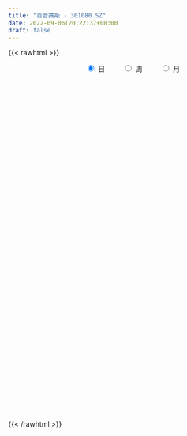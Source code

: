 ```yaml
---
title: "百普赛斯 - 301080.SZ"
date: 2022-09-06T20:22:37+08:00
draft: false
---
```

{{< rawhtml >}}
    <div style="text-align: center">
        <label style="padding: 1rem;"><input style="margin-right: .5rem" type="radio" name="period" value="D" checked onclick="period_change(this)">日</label>
        <label style="padding: 1rem;"><input style="margin-right: .5rem" type="radio" name="period" value="W" onclick="period_change(this)">周</label>
        <label style="padding: 1rem;"><input style="margin-right: .5rem" type="radio" name="period" value="M" onclick="period_change(this)">月</label>
    </div>
    <div id="chart" style="height: 700px;"></div> 
    <script type="text/javascript">
        const D_v = [88306.29,68652.35,47473.42,32586.16,19454.23,29028.68,27318.87,24124.6,27206.03,22764.17,20528.34,16751.2,13755.52,12086.84,7255.8,7504.35,9906.59,9223.85,6955.61,12762.59,15968.54,24531.07,12214.65,6229.14,8692.32,10048.24,5266.0,12125.89,13144.21,10146.11,10264.22,9606.73,7959.43,5483.72,7324.26,7919.61,15643.57,7290.72,4544.72,4430.42,3792.0,4126.74,11642.04,10644.0,7640.98,4185.0,3998.99,6535.0,4193.0,3744.78,5866.63,4474.76,3061.12,4680.0,3655.29,6419.25,6554.53,3690.71,6066.21,6036.74,5519.51,5249.09,4950.0,21360.72,25129.81,21813.68,13040.4,8659.65,8744.78,5876.34,6641.0,6575.66,5273.72,5276.0,2629.46,5224.85,2961.35,4817.0,4556.22,4011.04,4810.9,4309.04,8628.2,4551.07,3532.0,2895.6,4775.4,4953.92,7230.38,6946.6,4465.16,4986.21,2693.0,4248.0,2300.0,5625.55,4227.0,5193.0,11807.33,19485.4,12267.98,16088.99,10445.78,5131.8,13284.56,5193.16,4098.61,8388.89,5262.92,3547.99,2586.94,3023.0,3158.0,2340.3,1769.77,4146.0,6772.0,6083.0,3365.0,2776.72,6153.0,7273.87,2715.0,4073.42,3979.45,3192.01,4243.3,5687.0,7062.0,6555.0,2591.75,3530.31,3127.0,2769.08,2603.39,6576.2,4809.92,2380.92,2983.79,4141.05,2849.0,1471.0,2500.37,4922.99,10158.63,7977.71,3357.79,3000.96,3685.0,5998.42,6269.09,3717.0,2810.0,6755.69,2296.76,2876.0,2357.0,2112.1,4665.0,4165.0,3742.3,4841.1,2837.71,4699.97,3884.0,2371.66,2382.0,1853.79,1791.0,2340.47,2282.62,1299.84,2429.92,5322.73,2756.39,5637.0,5516.12,6669.98,6088.5,3365.68,2664.29,2642.43,3667.74,5251.19,4646.64,3007.02,3088.97,2602.54,1765.94,2722.27,2034.85,3500.15,2347.9,5376.86,4451.8,8929.67,4318.12,2974.43,2599.82,1932.57,1584.22,1963.0,1916.07,1312.28,1177.82,1928.61,1739.29,1287.39,1477.4,1201.6,1622.08,935.0,2092.9,1382.0,9327.84,10689.98,6300.0,3198.46,3147.48,7007.57]
const D_histogram = [0.0,1.4314301994,2.0110062224,1.9355368817,1.5964613483,2.2314042147,3.1627800608,3.0037277471,1.5902634254,-0.028429127,-1.86059041,-2.2686687325,-1.8086506804,-1.4486560165,-1.146502157,-1.0118907656,-0.5888197729,-0.6241770941,-0.6972561038,0.0468149924,1.1873666105,2.4762762676,3.3688719929,3.5125106698,3.2267034469,3.1203360879,2.7017911236,2.8985302656,3.3370006867,4.0591275895,4.8060008995,4.6975834401,3.8617153973,2.845503968,2.0336296956,1.6513216836,0.3783754589,0.0681047424,-0.0636499935,-0.7452716158,-1.5560575112,-2.1279739867,-3.6825659188,-4.2838987517,-4.6006485506,-4.9691220456,-5.3610713333,-4.6245418472,-4.2298561756,-4.3157516167,-4.6591706116,-4.2904327286,-3.7848228164,-2.8194622422,-1.9489903267,-1.6865326444,-2.1667163483,-2.5557671512,-2.6113125788,-2.4923558169,-2.64620942,-2.3258020728,-2.453535593,-1.9372744283,0.2886660663,-0.3231905484,-0.5257897554,-1.2724542419,-1.9868730633,-2.2836370382,-2.7969154491,-2.4866249734,-2.0753398815,-1.4140050979,-0.85904759,-0.3583321924,0.2558995532,0.8574447256,0.7525698609,0.3516586241,0.5620734216,0.6251447335,1.2541983964,1.538460524,1.9762174399,1.9779320544,2.3118426778,2.3563906014,2.9164126326,3.0762032341,3.0871732538,2.6864620345,2.2608563541,2.1929078761,1.9003340711,0.7951264164,-0.1563938513,-0.2076625146,0.7150084984,1.6129204667,1.7202372601,0.8266145741,0.0391761623,-0.4477891264,0.0044549288,-0.2189557138,-0.1841957385,0.3632517267,0.0327379757,-0.2596453052,-0.4381816572,-0.521601375,-0.7734146444,-1.074329012,-1.1995338469,-1.6456518066,-2.5886922606,-3.7623311493,-4.1048328164,-4.0930892251,-3.2481594623,-3.0449140938,-2.7893677288,-2.3734234711,-1.8420692397,-1.6506838637,-1.7922503167,-1.9069984774,-1.5223250164,-0.6543335351,-0.0398737118,0.7179618194,1.4719686112,1.6037827463,1.6975376485,2.2755770191,2.6781354696,2.750131566,2.6687129862,2.4523083743,2.4046646487,2.2632554183,1.9179114713,2.1272865036,2.4687750564,1.7342253332,1.1517665326,0.6510622384,0.0827741853,-0.2021581589,0.0958346755,0.4012913371,0.7123679598,1.3747114977,1.7937041268,1.8732961076,1.7157619573,1.7368667528,2.1271645582,2.3036368675,2.2045889229,2.4652570899,2.7463954695,3.1489167101,2.9840382505,2.6300161984,2.395283042,2.0711322809,1.6725758079,1.0179114199,0.2857762465,-0.2140424215,-0.635372404,-0.4128041517,-0.5453225116,-0.2687139735,-0.5913154309,-0.1480401926,0.1531240508,0.0867887496,-0.4701755012,-0.4951798839,-0.3406760171,-0.7255411403,-1.2268940886,-1.386084393,-1.3576001937,-1.5347161037,-1.6945366244,-1.8727579643,-2.0074200482,-1.565162603,-1.5735351024,-1.5591090426,-2.0923823254,-2.4135522495,-2.6649583351,-2.286683842,-2.0037973156,-1.7781969057,-1.7041276514,-1.3485097545,-1.3642304904,-1.3694493837,-1.2976825434,-1.0508316645,-0.9600574304,-0.9071380733,-0.7656947238,-0.8207719541,-1.0612750788,-1.2115201387,-0.8318777356,-0.5050691678,0.3514696961,1.4260460935,2.0154692568,2.1376802459,2.0406504808,1.5264807196]
const D_fast = [0.0,1.7892877493,2.8716153278,3.2800302075,3.3400700112,4.5328639313,6.2549347926,6.8468144156,5.8309159503,4.2051161162,1.9078072306,0.9325617251,0.940417107,0.9382477669,0.9537760871,0.8354147871,1.1112808365,0.9198792418,0.6724862062,1.4282610505,2.8656543212,4.7736330452,6.5084467687,7.5302131131,8.051081752,8.7247984149,8.9817012315,9.90307294,11.1757935327,12.9127023329,14.8610758678,15.9270542683,16.0566150749,15.7517796375,15.448312789,15.4788351979,14.3004828379,14.007238307,13.8595710728,12.9916315465,11.7918312733,10.6879213011,8.2126878893,6.5403803685,5.073468432,3.4627144256,1.7304973046,1.3108913288,0.6481129566,-0.5167203887,-2.0249320365,-2.7288023357,-3.1693981275,-2.908903114,-2.5256787801,-2.684854259,-3.70671705,-4.7347096406,-5.4430832129,-5.9472154053,-6.7626213634,-7.0236645344,-7.7647819528,-7.7328393952,-5.434732384,-6.1273866358,-6.4614332817,-7.5262113287,-8.7373484159,-9.6050216504,-10.8175289236,-11.1288946912,-11.2364445696,-10.9286110605,-10.5884154501,-10.1772831006,-9.4990764667,-8.6831701128,-8.5999025124,-8.9128990931,-8.5619659402,-8.342608445,-7.400005183,-6.7311279243,-5.7993166485,-5.3031190204,-4.3912477275,-3.7576021536,-2.4684769643,-1.5396355543,-0.756872221,-0.4859679318,-0.3463595236,0.1339189674,0.3164286801,-0.5899973704,-1.5806161009,-1.6838003929,-0.5823772553,0.7187648297,1.2561409381,0.5691718956,-0.2084724756,-0.8073850458,-0.3540272585,-0.6321768296,-0.6434657889,-0.0052053919,-0.3275346491,-0.6848292563,-0.9729110225,-1.1867310842,-1.6318980147,-2.2013946353,-2.6264829319,-3.4840138432,-5.0742273623,-7.1884490384,-8.5571589096,-9.5686876245,-9.5357977274,-10.0937808823,-10.5355764494,-10.7129880596,-10.6421511381,-10.863436728,-11.4530657602,-12.0445635403,-12.0404713333,-11.3360632358,-10.7315718404,-9.7942458544,-8.6722469098,-8.1394870881,-7.6213477738,-6.4744141484,-5.4023218304,-4.6427928426,-4.0570331758,-3.6603606941,-3.1068382575,-2.6824336334,-2.5482997126,-1.8071030543,-0.8484207374,-1.1494141274,-1.4439312948,-1.7818700294,-2.3294645362,-2.6649364201,-2.3429849169,-1.937205421,-1.4480368083,-0.4420153961,0.4254032648,0.9733192724,1.2447256115,1.7000470953,2.6221360401,3.3745175663,3.8266168524,4.7035992919,5.6713365389,6.8610869571,7.4422180601,7.7457000575,8.1097876617,8.3034199708,8.3230074498,7.9228209168,7.262129805,6.7088005316,6.1286274481,6.2479946624,5.9791456747,6.1885757193,5.7181454042,6.1244105944,6.4638558505,6.4192177366,5.7447096106,5.5959102569,5.6652451194,5.0989947112,4.2909182408,3.7852068381,3.4742909889,2.913496053,2.3300413762,1.6836305453,1.0471134493,1.0980802437,0.6963239687,0.3209727678,-0.7353960963,-1.6599540828,-2.5775997521,-2.7709962195,-2.989059022,-3.2080078385,-3.5599704971,-3.5414800388,-3.8982583973,-4.2458396365,-4.4984934321,-4.5143504693,-4.6635905928,-4.8374557541,-4.8874360855,-5.1477063043,-5.6535281987,-6.1066532932,-5.9349803241,-5.7344390482,-4.7900327604,-3.3589448395,-2.2656543621,-1.6090233115,-1.1958904564,-1.3284400376]
const D_slow = [0.0,0.3578575499,0.8606091054,1.3444933259,1.7436086629,2.3014597166,3.0921547318,3.8430866686,4.2406525249,4.2335452432,3.7683976407,3.2012304575,2.7490677874,2.3869037833,2.1002782441,1.8473055527,1.7001006095,1.5440563359,1.36974231,1.3814460581,1.6782877107,2.2973567776,3.1395747758,4.0177024433,4.824378305,5.604462327,6.2799101079,7.0045426743,7.838792846,8.8535747434,10.0550749683,11.2294708283,12.1948996776,12.9062756696,13.4146830935,13.8275135144,13.9221073791,13.9391335647,13.9232210663,13.7369031623,13.3478887845,12.8158952878,11.8952538081,10.8242791202,9.6741169825,8.4318364711,7.0915686378,5.935433176,4.8779691321,3.799031228,2.6342385751,1.5616303929,0.6154246888,-0.0894408717,-0.5766884534,-0.9983216145,-1.5400007016,-2.1789424894,-2.8317706341,-3.4548595883,-4.1164119434,-4.6978624616,-5.3112463598,-5.7955649669,-5.7233984503,-5.8041960874,-5.9356435263,-6.2537570867,-6.7504753526,-7.3213846121,-8.0206134744,-8.6422697178,-9.1611046881,-9.5146059626,-9.7293678601,-9.8189509082,-9.7549760199,-9.5406148385,-9.3524723733,-9.2645577172,-9.1240393618,-8.9677531784,-8.6542035793,-8.2695884483,-7.7755340884,-7.2810510748,-6.7030904053,-6.113992755,-5.3848895968,-4.6158387883,-3.8440454749,-3.1724299662,-2.6072158777,-2.0589889087,-1.5839053909,-1.3851237868,-1.4242222496,-1.4761378783,-1.2973857537,-0.894155637,-0.464096322,-0.2574426785,-0.2476486379,-0.3595959195,-0.3584821873,-0.4132211157,-0.4592700504,-0.3684571187,-0.3602726248,-0.4251839511,-0.5347293654,-0.6651297091,-0.8584833702,-1.1270656232,-1.426949085,-1.8383620366,-2.4855351018,-3.4261178891,-4.4523260932,-5.4755983995,-6.287638265,-7.0488667885,-7.7462087207,-8.3395645885,-8.8000818984,-9.2127528643,-9.6608154435,-10.1375650628,-10.5181463169,-10.6817297007,-10.6916981286,-10.5122076738,-10.144215521,-9.7432698344,-9.3188854223,-8.7499911675,-8.0804573001,-7.3929244086,-6.725746162,-6.1126690684,-5.5115029063,-4.9456890517,-4.4662111839,-3.934389558,-3.3171957938,-2.8836394606,-2.5956978274,-2.4329322678,-2.4122387215,-2.4627782612,-2.4388195923,-2.3384967581,-2.1604047681,-1.8167268937,-1.368300862,-0.8999768351,-0.4710363458,-0.0368196576,0.494971482,1.0708806988,1.6220279295,2.238342202,2.9249410694,3.7121702469,4.4581798096,5.1156838592,5.7145046197,6.2322876899,6.6504316419,6.9049094968,6.9763535585,6.9228429531,6.7639998521,6.6607988142,6.5244681863,6.4572896929,6.3094608352,6.272450787,6.3107317997,6.3324289871,6.2148851118,6.0910901408,6.0059211365,5.8245358515,5.5178123293,5.1712912311,4.8318911826,4.4482121567,4.0245780006,3.5563885095,3.0545334975,2.6632428467,2.2698590711,1.8800818105,1.3569862291,0.7535981667,0.087358583,-0.4843123775,-0.9852617064,-1.4298109328,-1.8558428457,-2.1929702843,-2.5340279069,-2.8763902528,-3.2008108887,-3.4635188048,-3.7035331624,-3.9303176808,-4.1217413617,-4.3269343502,-4.5922531199,-4.8951331546,-5.1031025885,-5.2293698804,-5.1415024564,-4.784990933,-4.2811236188,-3.7467035574,-3.2365409372,-2.8549207573]
const D_data = [['2021-10-18', 198.0, 168.82, 166.84, 199.0],['2021-10-19', 172.25, 191.25, 172.0, 192.88],['2021-10-20', 191.99, 187.5, 184.2, 196.5],['2021-10-21', 186.16, 182.4, 176.5, 188.73],['2021-10-22', 180.39, 179.61, 177.55, 184.26],['2021-10-25', 180.0, 194.45, 179.62, 197.48],['2021-10-26', 192.01, 204.97, 191.8, 212.22],['2021-10-27', 204.97, 196.37, 193.61, 209.99],['2021-10-28', 196.07, 178.8, 174.06, 198.78],['2021-10-29', 168.0, 169.23, 167.0, 180.4],['2021-11-01', 165.0, 157.0, 155.11, 166.58],['2021-11-02', 158.11, 167.61, 158.11, 171.22],['2021-11-03', 165.6, 177.42, 165.6, 181.0],['2021-11-04', 176.45, 177.45, 173.83, 178.95],['2021-11-05', 176.05, 177.8, 176.05, 181.0],['2021-11-08', 180.0, 176.3, 170.3, 182.56],['2021-11-09', 175.0, 181.04, 173.88, 186.33],['2021-11-10', 180.0, 176.09, 172.55, 181.8],['2021-11-11', 176.0, 175.0, 172.5, 178.0],['2021-11-12', 174.8, 187.0, 173.5, 190.0],['2021-11-15', 187.0, 197.8, 187.0, 200.9],['2021-11-16', 195.8, 208.01, 195.61, 220.2],['2021-11-17', 208.4, 211.7, 206.12, 216.68],['2021-11-18', 213.0, 208.4, 204.34, 213.98],['2021-11-19', 207.01, 205.97, 204.64, 218.88],['2021-11-22', 205.05, 210.45, 200.2, 211.1],['2021-11-23', 209.0, 208.3, 205.36, 213.51],['2021-11-24', 208.3, 218.61, 203.8, 220.87],['2021-11-25', 218.61, 226.93, 214.26, 231.8],['2021-11-26', 225.8, 237.8, 224.44, 239.17],['2021-11-29', 240.0, 247.01, 235.0, 256.0],['2021-11-30', 246.0, 243.36, 238.33, 256.56],['2021-12-01', 240.09, 236.79, 235.1, 247.42],['2021-12-02', 234.0, 233.99, 232.1, 239.28],['2021-12-03', 231.38, 235.43, 230.38, 241.99],['2021-12-06', 236.61, 241.0, 234.56, 246.01],['2021-12-07', 240.0, 228.14, 216.98, 241.13],['2021-12-08', 228.29, 238.08, 225.0, 239.94],['2021-12-09', 237.05, 241.11, 234.7, 243.0],['2021-12-10', 239.0, 233.66, 232.16, 244.45],['2021-12-13', 231.02, 229.0, 227.0, 234.0],['2021-12-14', 230.0, 228.63, 224.5, 234.0],['2021-12-15', 229.98, 209.97, 208.45, 229.98],['2021-12-16', 207.8, 214.49, 207.03, 221.9],['2021-12-17', 214.67, 213.46, 207.0, 218.43],['2021-12-20', 213.46, 208.4, 208.0, 215.89],['2021-12-21', 207.45, 203.0, 199.99, 208.51],['2021-12-22', 201.99, 215.0, 201.01, 215.4],['2021-12-23', 213.94, 211.0, 209.23, 218.5],['2021-12-24', 211.12, 203.0, 202.0, 213.9],['2021-12-27', 203.98, 195.46, 194.1, 204.77],['2021-12-28', 196.01, 201.16, 196.0, 204.2],['2021-12-29', 203.0, 202.16, 201.0, 206.35],['2021-12-30', 202.16, 209.3, 200.01, 210.48],['2021-12-31', 208.31, 211.13, 207.17, 213.37],['2022-01-04', 209.0, 205.01, 202.71, 215.1],['2022-01-05', 201.36, 193.38, 191.2, 205.76],['2022-01-06', 191.99, 190.0, 189.91, 194.86],['2022-01-07', 190.49, 190.54, 186.35, 198.1],['2022-01-10', 190.54, 190.4, 184.01, 194.12],['2022-01-11', 190.0, 184.28, 182.06, 193.88],['2022-01-12', 184.28, 188.05, 183.1, 188.64],['2022-01-13', 188.05, 180.32, 180.03, 188.05],['2022-01-14', 180.32, 186.89, 177.31, 190.99],['2022-01-17', 188.0, 214.28, 176.99, 215.0],['2022-01-18', 202.0, 182.25, 182.15, 204.0],['2022-01-19', 179.0, 183.99, 172.82, 185.08],['2022-01-20', 180.5, 173.0, 173.0, 183.18],['2022-01-21', 171.0, 167.2, 163.28, 174.46],['2022-01-24', 168.48, 166.97, 165.3, 171.02],['2022-01-25', 166.89, 158.92, 158.87, 168.42],['2022-01-26', 158.93, 165.38, 158.93, 168.03],['2022-01-27', 166.0, 165.5, 163.81, 168.0],['2022-01-28', 165.2, 168.81, 164.5, 172.7],['2022-02-07', 172.86, 168.49, 166.0, 172.89],['2022-02-08', 167.2, 168.79, 159.1, 169.88],['2022-02-09', 168.49, 171.8, 167.52, 172.08],['2022-02-10', 171.8, 174.01, 170.0, 176.8],['2022-02-11', 173.88, 165.8, 165.43, 173.88],['2022-02-14', 165.15, 159.83, 159.8, 166.86],['2022-02-15', 159.87, 166.03, 159.14, 167.43],['2022-02-16', 166.02, 164.11, 163.8, 169.89],['2022-02-17', 164.28, 172.58, 163.28, 175.0],['2022-02-18', 171.98, 170.65, 169.18, 174.68],['2022-02-21', 170.65, 174.8, 169.0, 174.88],['2022-02-22', 172.32, 171.04, 169.59, 173.48],['2022-02-23', 170.5, 176.84, 170.02, 179.88],['2022-02-24', 176.67, 175.2, 173.61, 180.98],['2022-02-25', 175.81, 184.6, 175.81, 187.88],['2022-02-28', 183.5, 183.23, 180.7, 185.99],['2022-03-01', 183.98, 183.7, 181.23, 187.8],['2022-03-02', 183.61, 179.3, 177.08, 183.61],['2022-03-03', 178.9, 178.32, 175.91, 181.0],['2022-03-04', 175.9, 182.92, 175.76, 184.0],['2022-03-07', 184.89, 180.51, 178.99, 184.89],['2022-03-08', 182.65, 167.4, 166.5, 182.65],['2022-03-09', 167.81, 163.8, 159.01, 169.44],['2022-03-10', 168.0, 172.01, 168.0, 173.0],['2022-03-11', 170.09, 186.59, 169.2, 189.49],['2022-03-14', 190.0, 192.0, 185.01, 204.01],['2022-03-15', 181.98, 186.06, 181.0, 196.9],['2022-03-16', 180.11, 172.35, 162.5, 188.0],['2022-03-17', 169.76, 169.43, 168.71, 180.0],['2022-03-18', 169.33, 169.53, 165.01, 170.79],['2022-03-21', 169.54, 180.98, 169.54, 184.53],['2022-03-22', 179.99, 172.99, 172.41, 179.99],['2022-03-23', 173.57, 175.49, 170.18, 177.01],['2022-03-24', 173.63, 183.51, 171.8, 186.5],['2022-03-25', 181.01, 173.2, 173.2, 182.88],['2022-03-28', 173.36, 171.84, 169.6, 176.0],['2022-03-29', 171.82, 171.64, 169.69, 174.5],['2022-03-30', 171.99, 171.65, 168.0, 172.97],['2022-03-31', 171.99, 168.0, 168.0, 172.5],['2022-04-01', 168.01, 165.0, 164.23, 168.01],['2022-04-06', 165.64, 164.95, 162.01, 167.25],['2022-04-07', 164.95, 158.0, 157.57, 166.0],['2022-04-08', 158.0, 145.99, 142.05, 159.62],['2022-04-11', 143.0, 134.38, 133.88, 144.79],['2022-04-12', 134.01, 136.96, 134.01, 138.18],['2022-04-13', 137.0, 136.5, 134.38, 139.99],['2022-04-14', 137.05, 145.48, 135.55, 147.8],['2022-04-15', 141.68, 136.8, 131.64, 141.68],['2022-04-18', 135.93, 135.3, 132.06, 137.29],['2022-04-19', 134.27, 135.91, 134.27, 141.13],['2022-04-20', 135.0, 137.01, 134.83, 140.99],['2022-04-21', 136.51, 132.02, 131.89, 137.99],['2022-04-22', 131.89, 125.25, 125.11, 131.89],['2022-04-25', 123.0, 121.99, 121.16, 129.79],['2022-04-26', 122.02, 126.13, 118.61, 130.4],['2022-04-27', 124.6, 133.2, 121.0, 133.88],['2022-04-28', 131.53, 132.24, 129.01, 134.98],['2022-04-29', 131.58, 136.52, 131.58, 139.91],['2022-05-05', 135.61, 139.98, 134.01, 140.0],['2022-05-06', 136.98, 134.4, 133.94, 139.8],['2022-05-09', 134.4, 134.5, 131.6, 135.87],['2022-05-10', 132.76, 142.7, 131.8, 144.95],['2022-05-11', 143.0, 143.95, 140.05, 148.78],['2022-05-12', 142.11, 142.17, 140.24, 144.72],['2022-05-13', 143.38, 141.39, 140.02, 147.89],['2022-05-16', 141.4, 140.03, 139.02, 148.8],['2022-05-17', 141.0, 142.55, 138.09, 143.44],['2022-05-18', 142.0, 141.99, 140.69, 144.19],['2022-05-19', 140.5, 139.12, 137.5, 141.18],['2022-05-20', 138.05, 146.73, 138.05, 149.9],['2022-05-23', 156.0, 151.21, 149.2, 156.1],['2022-05-24', 147.0, 137.9, 137.9, 147.0],['2022-05-25', 137.0, 137.0, 133.34, 138.1],['2022-05-26', 137.88, 135.45, 134.6, 139.3],['2022-05-27', 135.64, 131.65, 131.02, 137.93],['2022-05-30', 128.83, 132.49, 123.5, 133.87],['2022-05-31', 132.48, 139.44, 128.56, 141.01],['2022-06-01', 139.44, 141.03, 138.5, 145.0],['2022-06-02', 141.03, 142.9, 140.0, 144.0],['2022-06-06', 143.45, 150.5, 143.0, 152.19],['2022-06-07', 149.71, 151.43, 149.1, 152.5],['2022-06-08', 152.0, 149.84, 147.8, 153.47],['2022-06-09', 149.14, 148.0, 148.0, 151.5],['2022-06-10', 148.0, 151.22, 146.81, 151.66],['2022-06-13', 150.49, 158.55, 148.53, 158.99],['2022-06-14', 156.35, 159.3, 156.06, 160.54],['2022-06-15', 158.89, 158.06, 156.0, 161.5],['2022-06-16', 158.06, 165.16, 158.06, 166.59],['2022-06-17', 165.1, 169.35, 164.0, 170.0],['2022-06-20', 169.56, 175.57, 169.56, 177.0],['2022-06-21', 177.28, 172.15, 168.7, 177.28],['2022-06-22', 172.35, 171.31, 170.1, 173.89],['2022-06-23', 172.0, 174.0, 168.21, 174.98],['2022-06-24', 175.1, 174.01, 173.48, 178.97],['2022-06-27', 174.0, 173.54, 171.12, 176.88],['2022-06-28', 173.35, 169.52, 168.5, 173.8],['2022-06-29', 168.08, 166.3, 166.3, 171.7],['2022-06-30', 167.68, 166.89, 166.01, 170.73],['2022-07-01', 166.9, 166.01, 164.61, 170.5],['2022-07-04', 165.03, 174.08, 164.5, 176.5],['2022-07-05', 174.48, 170.43, 167.2, 176.68],['2022-07-06', 171.11, 176.55, 170.43, 183.0],['2022-07-07', 177.67, 169.48, 166.1, 177.67],['2022-07-08', 169.0, 180.01, 168.02, 182.0],['2022-07-11', 180.02, 181.15, 177.11, 188.0],['2022-07-12', 181.15, 178.18, 176.08, 185.69],['2022-07-13', 178.0, 171.08, 170.0, 178.05],['2022-07-14', 171.33, 176.66, 169.0, 178.68],['2022-07-15', 175.3, 179.79, 175.3, 184.18],['2022-07-18', 178.01, 172.82, 172.0, 185.38],['2022-07-19', 172.82, 168.98, 166.86, 175.0],['2022-07-20', 169.46, 171.19, 167.29, 172.1],['2022-07-21', 169.47, 172.8, 169.47, 178.8],['2022-07-22', 172.8, 169.32, 167.58, 177.58],['2022-07-25', 170.68, 167.93, 166.8, 173.41],['2022-07-26', 168.31, 165.89, 162.0, 169.99],['2022-07-27', 166.0, 164.5, 163.5, 167.9],['2022-07-28', 167.03, 171.54, 165.39, 171.81],['2022-07-29', 171.54, 166.16, 165.6, 173.48],['2022-08-01', 166.16, 165.5, 161.15, 167.98],['2022-08-02', 164.6, 155.99, 154.06, 165.49],['2022-08-03', 155.0, 154.67, 145.92, 157.58],['2022-08-04', 153.77, 152.01, 148.8, 156.0],['2022-08-05', 152.18, 158.23, 152.18, 159.55],['2022-08-08', 158.19, 157.0, 154.76, 162.68],['2022-08-09', 156.05, 155.97, 153.51, 157.0],['2022-08-10', 156.66, 153.25, 152.18, 156.85],['2022-08-11', 153.58, 156.43, 152.11, 156.88],['2022-08-12', 155.8, 151.27, 151.02, 156.86],['2022-08-15', 150.1, 149.86, 148.28, 151.71],['2022-08-16', 153.0, 149.5, 149.1, 153.0],['2022-08-17', 150.26, 151.14, 146.84, 151.96],['2022-08-18', 148.61, 148.78, 147.16, 150.61],['2022-08-19', 148.0, 147.4, 147.02, 150.47],['2022-08-22', 147.51, 147.79, 144.19, 147.99],['2022-08-23', 146.99, 144.32, 144.32, 147.0],['2022-08-24', 144.34, 139.8, 139.4, 144.88],['2022-08-25', 139.8, 138.28, 137.8, 141.87],['2022-08-26', 138.2, 144.01, 138.2, 144.39],['2022-08-29', 143.49, 143.99, 141.03, 144.5],['2022-08-30', 150.01, 153.04, 150.0, 158.85],['2022-08-31', 152.12, 161.02, 152.08, 163.55],['2022-09-01', 160.21, 160.19, 158.0, 165.66],['2022-09-02', 159.99, 157.36, 156.11, 160.57],['2022-09-05', 157.38, 155.86, 155.0, 159.64],['2022-09-06', 156.68, 149.97, 148.85, 157.64]]
const W_v = [256472.45,130442.35,70377.7,46352.99,67635.72,50730.45,40638.36,39829.04,37845.76,22656.77,21737.8,22730.7,43116.06,77388.32,29642.72,20188.88,26310.25,23387.3,23338.97,29152.88,63419.95,36228.14,14656.23,12687.77,25651.59,18203.18,25426.06,5896.08,19354.22,15884.41,28180.09,18794.51,16397.55,20251.11,15191.42,10143.85,25902.22,18428.64,18596.36,12371.11,26050.88,9995.68,7445.39,7328.98,30898.28,10155.05]
const W_histogram = [0.0,-0.6624273504,-0.4944712592,0.2264806785,1.8792285878,4.8457803984,6.2866788774,6.7197551113,5.3069700896,3.4207839057,2.5153297532,0.4334685906,-1.1965238303,-3.4787549897,-4.6829134003,-5.4323970239,-5.3436217603,-4.1411758763,-3.291768531,-2.3592391311,-2.7410581576,-2.5974821332,-2.8837206445,-4.1076498471,-5.2190933943,-6.3404837215,-5.9385530305,-5.4438874628,-4.3232420194,-2.9644362052,-2.8239870761,-1.7677873631,-0.3759372693,1.7802370178,3.438763231,3.8826613268,4.9371234117,5.400258649,4.8020440238,4.0255175584,2.8643502615,1.5783425517,0.4751011581,-0.4262024854,-0.084408539,-0.3047684729]
const W_fast = [0.0,-0.828034188,-0.7836959116,-0.0061238042,2.116431252,6.2944281621,9.3069963605,11.4200113723,11.3339688729,10.3029786655,10.0263569512,8.0528629364,6.1237395579,2.971819651,0.5969328904,-1.5106499892,-2.7577801657,-2.5906282508,-2.5641630382,-2.2214434211,-3.2885269869,-3.7943214959,-4.8014901683,-7.0523318327,-9.4685487284,-12.175059986,-13.2577675526,-14.1240738507,-14.0842389121,-13.4665421492,-14.0320897892,-13.4178369169,-12.1199711404,-9.5187375988,-7.0005205779,-5.5859571504,-3.2972142126,-1.4840143131,-0.8817179324,-0.6518650081,-1.0969447397,-1.9883668116,-2.9728329156,-3.9806871804,-3.6599953687,-3.9565474209]
const W_slow = [0.0,-0.1656068376,-0.2892246524,-0.2326044828,0.2372026642,1.4486477638,3.0203174831,4.700256261,6.0269987834,6.8821947598,7.5110271981,7.6193943457,7.3202633882,6.4505746407,5.2798462907,3.9217470347,2.5858415946,1.5505476255,0.7276054928,0.13779571,-0.5474688294,-1.1968393627,-1.9177695238,-2.9446819856,-4.2494553342,-5.8345762645,-7.3192145221,-8.6801863878,-9.7609968927,-10.502105944,-11.208102713,-11.6500495538,-11.7440338711,-11.2989746167,-10.4392838089,-9.4686184772,-8.2343376243,-6.8842729621,-5.6837619561,-4.6773825665,-3.9612950012,-3.5667093632,-3.4479340737,-3.554484695,-3.5755868298,-3.651778948]
const W_data = [['2021-10-22', 198.0, 179.61, 166.84, 199.0],['2021-10-29', 180.0, 169.23, 167.0, 212.22],['2021-11-05', 165.0, 177.8, 155.11, 181.0],['2021-11-12', 180.0, 187.0, 170.3, 190.0],['2021-11-19', 187.0, 205.97, 187.0, 220.2],['2021-11-26', 205.05, 237.8, 200.2, 239.17],['2021-12-03', 240.0, 235.43, 230.38, 256.56],['2021-12-10', 236.61, 233.66, 216.98, 246.01],['2021-12-17', 231.02, 213.46, 207.0, 234.0],['2021-12-24', 213.46, 203.0, 199.99, 218.5],['2021-12-31', 203.98, 211.13, 194.1, 213.37],['2022-01-07', 209.0, 190.54, 186.35, 215.1],['2022-01-14', 190.54, 186.89, 177.31, 194.12],['2022-01-21', 188.0, 167.2, 163.28, 215.0],['2022-01-28', 168.48, 168.81, 158.87, 172.7],['2022-02-11', 172.86, 165.8, 159.1, 176.8],['2022-02-18', 165.15, 170.65, 159.14, 175.0],['2022-02-25', 170.65, 184.6, 169.0, 187.88],['2022-03-04', 183.5, 182.92, 175.76, 187.8],['2022-03-11', 184.89, 186.59, 159.01, 189.49],['2022-03-18', 190.0, 169.53, 162.5, 204.01],['2022-03-25', 169.54, 173.2, 169.54, 186.5],['2022-04-01', 173.36, 165.0, 164.23, 176.0],['2022-04-08', 165.64, 145.99, 142.05, 167.25],['2022-04-15', 143.0, 136.8, 131.64, 147.8],['2022-04-22', 135.93, 125.25, 125.11, 141.13],['2022-04-29', 123.0, 136.52, 118.61, 139.91],['2022-05-06', 135.61, 134.4, 133.94, 140.0],['2022-05-13', 134.4, 141.39, 131.6, 148.78],['2022-05-20', 141.4, 146.73, 137.5, 149.9],['2022-05-27', 156.0, 131.65, 131.02, 156.1],['2022-06-02', 128.83, 142.9, 123.5, 145.0],['2022-06-10', 143.45, 151.22, 143.0, 153.47],['2022-06-17', 150.49, 169.35, 148.53, 170.0],['2022-06-24', 169.56, 174.01, 168.21, 178.97],['2022-07-01', 174.0, 166.01, 164.61, 176.88],['2022-07-08', 165.03, 180.01, 164.5, 183.0],['2022-07-15', 180.02, 179.79, 169.0, 188.0],['2022-07-22', 178.01, 169.32, 166.86, 185.38],['2022-07-29', 170.68, 166.16, 162.0, 173.48],['2022-08-05', 166.16, 158.23, 145.92, 167.98],['2022-08-12', 158.19, 151.27, 151.02, 162.68],['2022-08-19', 150.1, 147.4, 146.84, 153.0],['2022-08-26', 147.51, 144.01, 137.8, 147.99],['2022-09-02', 143.49, 157.36, 141.03, 165.66],['2022-09-09', 157.38, 149.97, 148.85, 159.64]]
const M_v = [386914.8,254967.8100000001,142836.78,172877.8,76833.03,157509.27,84308.9,81582.31,66081.01,77728.25,72220.75,19653.51]
const M_histogram = [0.0,4.7308034188,5.3803570555,2.7816285709,1.8978437744,0.238762615,-2.856868734,-4.4887847837,-3.5420465628,-2.8189961096,-2.5490631502,-2.9486383521]
const M_fast = [0.0,5.9135042735,7.9081471741,6.0048258322,5.5955019793,3.9961114737,0.1862629411,-2.5678493045,-2.5066227243,-2.4883212984,-2.8556541267,-3.9923889166]
const M_slow = [0.0,1.1827008547,2.5277901186,3.2231972613,3.6976582049,3.7573488587,3.0431316752,1.9209354792,1.0354238385,0.3306748111,-0.3065909764,-1.0437505645]
const M_data = [['2021-10-29', 198.0, 169.23, 166.84, 212.22],['2021-11-30', 165.0, 243.36, 155.11, 256.56],['2021-12-31', 240.09, 211.13, 194.1, 247.42],['2022-01-28', 209.0, 168.81, 158.87, 215.1],['2022-02-28', 172.86, 183.23, 159.1, 187.88],['2022-03-31', 183.98, 168.0, 159.01, 204.01],['2022-04-29', 168.01, 136.52, 118.61, 168.01],['2022-05-31', 135.61, 139.44, 123.5, 156.1],['2022-06-30', 139.44, 166.89, 138.5, 178.97],['2022-07-29', 166.9, 166.16, 162.0, 188.0],['2022-08-31', 166.16, 161.02, 137.8, 167.98],['2022-09-30', 160.21, 149.97, 148.85, 165.66]]
        const D_a = [null,null,null,null,null,null,212.22,null,null,null,null,null,null,null,null,null,null,null,172.5,null,null,null,null,null,null,null,null,null,null,null,null,256.56,null,null,null,null,null,null,null,null,null,null,null,null,null,null,null,null,null,null,null,null,null,null,null,null,null,null,null,null,null,null,null,null,null,null,null,null,null,null,158.87,null,null,null,null,null,null,176.8,null,null,null,null,null,null,169.0,null,null,null,null,null,null,null,null,null,null,null,null,null,null,204.01,null,null,null,null,null,null,null,null,null,null,null,null,null,null,null,null,null,null,null,null,null,null,null,null,null,null,null,null,118.61,null,null,null,null,null,null,null,148.78,null,null,null,null,null,null,null,null,null,null,null,null,123.5,null,null,null,null,null,null,null,null,null,null,null,null,null,null,null,null,null,178.97,null,null,null,null,null,164.5,null,null,null,null,188.0,null,null,null,null,null,null,null,null,null,null,null,null,null,null,null,null,145.92,null,null,null,null,null,null,null,null,153.0,null,null,null,null,null,null,137.8,null,null,null,null,165.66,null,null,null]
const W_a = [null,null,null,null,null,null,256.56,null,null,null,null,null,null,null,null,null,null,null,null,null,null,null,null,null,null,null,118.61,null,null,null,null,null,null,null,null,null,null,188.0,null,null,null,null,null,137.8,null,null]
const M_a = [null,null,null,null,null,null,118.61,null,null,null,null,null]
        const D_b = [[{ coord: ['2021-10-26', 212.22] }, { coord: ['2022-03-14', 172.5] }],[{ coord: ['2022-04-26', 148.78] }, { coord: ['2022-06-24', 123.5] }],[{ coord: ['2022-06-24', 178.97] }, { coord: ['2022-08-03', 164.5] }],[{ coord: ['2022-08-03', 153.0] }, { coord: ['2022-09-01', 145.92] }]]
const W_b = [[{ coord: ['2021-12-03', 188.0] }, { coord: ['2022-08-26', 137.8] }]]
const M_b = []
    </script>
{{< /rawhtml >}}